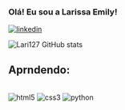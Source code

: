 ### Olá! Eu sou a Larissa Emily!

[![linkedin](https://img.shields.io/badge/LinkedIn-0077B5?style=for-the-badge&logo=linkedin&logoColor=white)](https://www.linkedin.com/in/larissa-santos-a2873a217/)

![Lari127 GitHub stats](https://github-readme-stats.vercel.app/api?username=Larii127&show_icons=true&theme=radical)

##  Aprndendo:  
 
<div style="display: inline_block"><br>
 <img olign="center" alt="html5" src="https://img.shields.io/badge/HTML5-E34F26?style=for-the-badge&logo=html5&logoColor=white">
 <img olign="center" alt="css3" src="https://img.shields.io/badge/CSS3-1572B6?style=for-the-badge&logo=css3&logoColor=white">
 <img olign="center" alt="python" src="https://img.shields.io/badge/Python-14354C?style=for-the-badge&logo=python&logoColor=white">

</div>
